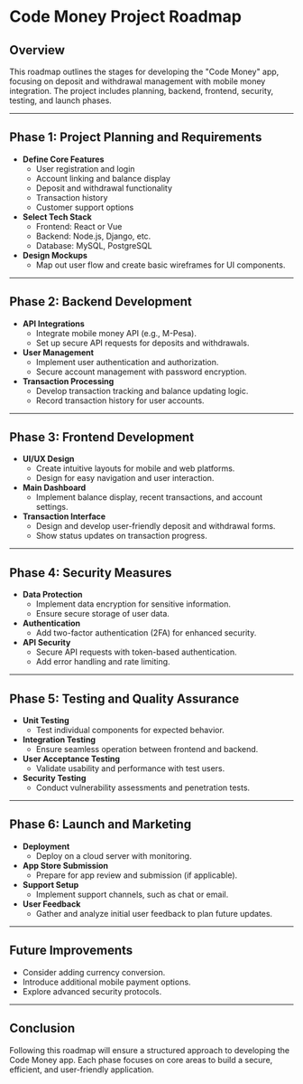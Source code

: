 # Code Money Project Roadmap

## Overview
This roadmap outlines the stages for developing the "Code Money" app, focusing on deposit and withdrawal management with mobile money integration. The project includes planning, backend, frontend, security, testing, and launch phases.

---

## Phase 1: Project Planning and Requirements
- **Define Core Features**
  - User registration and login
  - Account linking and balance display
  - Deposit and withdrawal functionality
  - Transaction history
  - Customer support options
- **Select Tech Stack**
  - Frontend: React or Vue
  - Backend: Node.js, Django, etc.
  - Database: MySQL, PostgreSQL
- **Design Mockups**
  - Map out user flow and create basic wireframes for UI components.

---

## Phase 2: Backend Development
- **API Integrations**
  - Integrate mobile money API (e.g., M-Pesa).
  - Set up secure API requests for deposits and withdrawals.
- **User Management**
  - Implement user authentication and authorization.
  - Secure account management with password encryption.
- **Transaction Processing**
  - Develop transaction tracking and balance updating logic.
  - Record transaction history for user accounts.

---

## Phase 3: Frontend Development
- **UI/UX Design**
  - Create intuitive layouts for mobile and web platforms.
  - Design for easy navigation and user interaction.
- **Main Dashboard**
  - Implement balance display, recent transactions, and account settings.
- **Transaction Interface**
  - Design and develop user-friendly deposit and withdrawal forms.
  - Show status updates on transaction progress.

---

## Phase 4: Security Measures
- **Data Protection**
  - Implement data encryption for sensitive information.
  - Ensure secure storage of user data.
- **Authentication**
  - Add two-factor authentication (2FA) for enhanced security.
- **API Security**
  - Secure API requests with token-based authentication.
  - Add error handling and rate limiting.

---

## Phase 5: Testing and Quality Assurance
- **Unit Testing**
  - Test individual components for expected behavior.
- **Integration Testing**
  - Ensure seamless operation between frontend and backend.
- **User Acceptance Testing**
  - Validate usability and performance with test users.
- **Security Testing**
  - Conduct vulnerability assessments and penetration tests.

---

## Phase 6: Launch and Marketing
- **Deployment**
  - Deploy on a cloud server with monitoring.
- **App Store Submission**
  - Prepare for app review and submission (if applicable).
- **Support Setup**
  - Implement support channels, such as chat or email.
- **User Feedback**
  - Gather and analyze initial user feedback to plan future updates.

---

## Future Improvements
- Consider adding currency conversion.
- Introduce additional mobile payment options.
- Explore advanced security protocols.

--- 

## Conclusion
Following this roadmap will ensure a structured approach to developing the Code Money app. Each phase focuses on core areas to build a secure, efficient, and user-friendly application.

